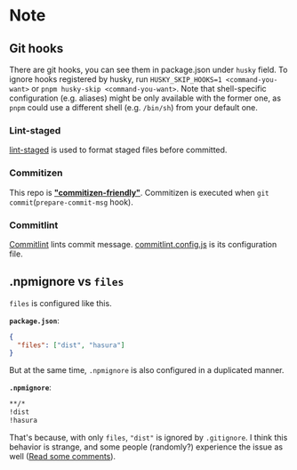 # Note

## Git hooks

There are git hooks, you can see them in package.json under `husky` field. To ignore hooks registered by husky, run `HUSKY_SKIP_HOOKS=1 <command-you-want>` or `pnpm husky-skip <command-you-want>`. Note that shell-specific configuration (e.g. aliases) might be only available with the former one, as `pnpm` could use a different shell (e.g. `/bin/sh`) from your default one.

### Lint-staged

[lint-staged](https://github.com/okonet/lint-staged) is used to format staged files before committed.

### Commitizen

This repo is [**"commitizen-friendly"**](https://github.com/commitizen/cz-cli#if-your-repo-is-commitizen-friendly). Commitizen is executed when `git commit`(`prepare-commit-msg` hook).

### Commitlint

[Commitlint](https://github.com/conventional-changelog/commitlint) lints commit message. [commitlint.config.js](../commitlint.config.js) is its configuration file.

## .npmignore vs `files`

`files` is configured like this.

**`package.json`**:

```json
{
  "files": ["dist", "hasura"]
}
```

But at the same time, `.npmignore` is also configured in a duplicated manner.

**`.npmignore`**:

```bash
**/*
!dist
!hasura
```

That's because, with only `files`, `"dist"` is ignored by `.gitignore`.
I think this behavior is strange, and some people (randomly?) experience the issue as well ([Read some comments](https://stackoverflow.com/questions/31642477/how-can-i-publish-an-npm-package-with-distribution-files)).
